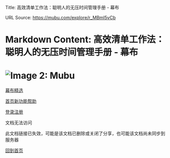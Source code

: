 Title: 高效清单工作法：聪明人的无压时间管理手册 - 幕布

URL Source: https://mubu.com/explore/r_MBmI5vCb

Markdown Content:
高效清单工作法：聪明人的无压时间管理手册 - 幕布
===============

![Image 2: Mubu](https://assets.mubu.com/888df75fd4e090ff51bed873e68ba0a2.png)
==============================================================================

[幕布精选](https://mubu.com/explore)

[首页](https://mubu.com/home)[新功能](https://mubu.com/doc/d5501245199)[帮助](https://mubu.com/help)

[登录](https://mubu.com/login?next=/explore/r_MBmI5vCb)[注册](https://mubu.com/login)

文档无法访问

此文档链接已失效，可能是该文档已删除或关闭了分享，也可能该文档尚未同步到服务器

[回到首页](https://mubu.com/home)
